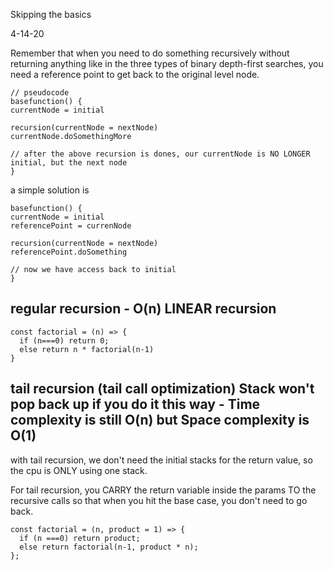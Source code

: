 Skipping the basics

4-14-20

Remember that when you need to do something recursively without returning anything like in the three types of binary depth-first searches, you need a reference point to get back to the original level node.

```
// pseudocode
basefunction() {
currentNode = initial

recursion(currentNode = nextNode)
currentNode.doSomethingMore

// after the above recursion is dones, our currentNode is NO LONGER initial, but the next node
}
```

a simple solution is

```
basefunction() {
currentNode = initial
referencePoint = currenNode

recursion(currentNode = nextNode)
referencePoint.doSomething

// now we have access back to initial
}
```

## regular recursion - O(n) LINEAR recursion

```
const factorial = (n) => {
  if (n===0) return 0;
  else return n * factorial(n-1)
}

```

## tail recursion (tail call optimization) Stack won't pop back up if you do it this way - Time complexity is still O(n) but Space complexity is O(1)

with tail recursion, we don't need the initial stacks for the return value, so the cpu is ONLY using one stack.

For tail recursion, you CARRY the return variable inside the params TO the recursive calls so that when you hit the base case, you don't need to go back.

```
const factorial = (n, product = 1) => {
  if (n ===0) return product;
  else return factorial(n-1, product * n);
};

```
